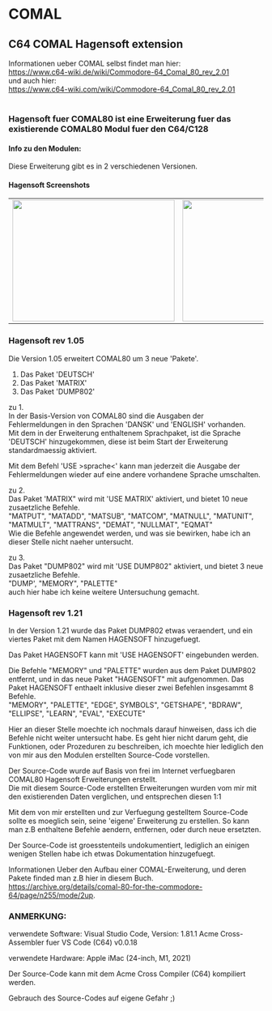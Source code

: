 # COMAL

## C64 COMAL Hagensoft extension

Informationen ueber COMAL selbst findet man hier:<br />
https://www.c64-wiki.de/wiki/Commodore-64_Comal_80_rev_2.01 <br />
und auch hier:<br />
https://www.c64-wiki.com/wiki/Commodore-64_Comal_80_rev_2.01<br />
<br />

### Hagensoft fuer COMAL80 ist eine Erweiterung fuer das existierende COMAL80 Modul fuer den C64/C128

#### Info zu den Modulen:

Diese Erweiterung gibt es in 2 verschiedenen Versionen.

#### Hagensoft Screenshots<br />
<div align="left">
<table border="0" cellpadding="6" width="600">
 <tr>
  <td align="center"><img src="https://github.com/LeshanDaFo/C64-COMAL-Hagensoft/assets/97148663/1da33654-0797-44f4-8c39-5b5fa416ae2f" width="320" height="240"></td>
  <td align="center"><img src="https://github.com/LeshanDaFo/C64-COMAL-Hagensoft/assets/97148663/16837d13-2e75-4ec7-8b2b-73991ee3fe3d" width="320" height="240"></td>
 </tr>
</table>
</div>

### Hagensoft rev 1.05

Die Version 1.05 erweitert COMAL80 um 3 neue 'Pakete'.

  1. Das Paket 'DEUTSCH'
  2. Das Paket 'MATRIX'
  3. Das Paket 'DUMP802'

zu 1.
<br />
In der Basis-Version von COMAL80 sind die Ausgaben der Fehlermeldungen in den Sprachen 'DANSK' und 'ENGLISH' vorhanden.<br />
Mit dem in der Erweiterung enthaltenem Sprachpaket, ist die Sprache 'DEUTSCH' hinzugekommen, diese ist beim Start der Erweiterung standardmaessig aktiviert.

Mit dem Befehl 'USE >sprache<' kann man jederzeit die Ausgabe der Fehlermeldungen wieder auf eine andere vorhandene Sprache umschalten.

zu 2.
<br />
Das Paket 'MATRIX" wird mit 'USE MATRIX' aktiviert, und bietet 10 neue zusaetzliche Befehle.<br />
  "MATPUT", "MATADD", "MATSUB", "MATCOM", "MATNULL", "MATUNIT", "MATMULT", "MATTRANS", "DEMAT", "NULLMAT", "EQMAT"
<br />
Wie die Befehle angewendet werden, und was sie bewirken, habe ich an dieser Stelle nicht naeher untersucht.

zu 3.
<br />
Das Paket "DUMP802" wird mit 'USE DUMP802" aktiviert, und bietet 3 neue zusaetzliche Befehle.<br />
  "DUMP', "MEMORY", "PALETTE"
<br />
auch hier habe ich keine weitere Untersuchung gemacht.

### Hagensoft rev 1.21
In der Version 1.21 wurde das Paket DUMP802 etwas veraendert, und ein viertes Paket mit dem Namen HAGENSOFT hinzugefuegt.

Das Paket HAGENSOFT kann mit 'USE HAGENSOFT' eingebunden werden.

Die Befehle "MEMORY" und "PALETTE" wurden aus dem Paket DUMP802 entfernt, und in das neue Paket "HAGENSOFT" mit aufgenommen.
Das Paket HAGENSOFT enthaelt inklusive dieser zwei Befehlen insgesammt 8 Befehle.<br />
    "MEMORY", "PALETTE", "EDGE", SYMBOLS", "GETSHAPE", "BDRAW", "ELLIPSE", "LEARN", "EVAL", "EXECUTE"


Hier an dieser Stelle moechte ich nochmals darauf hinweisen, dass ich die Befehle nicht weiter untersucht habe.
Es geht hier nicht darum geht, die Funktionen, oder Prozeduren zu beschreiben, 
ich moechte hier lediglich den von mir aus den Modulen erstellten Source-Code vorstellen.

Der Source-Code wurde auf Basis von frei im Internet verfuegbaren COMAL80 Hagensoft Erweiterungen erstellt.<br />
Die mit diesem Source-Code erstellten Erweiterungen wurden vom mir mit den existierenden Daten verglichen, und entsprechen diesen 1:1

Mit dem von mir erstellten und zur Verfuegung gestelltem Source-Code sollte es moeglich sein, seine 'eigene' Erweiterung zu erstellen.
So kann man z.B enthaltene Befehle aendern, entfernen, oder durch neue ersetzten.

Der Source-Code ist groesstenteils undokumentiert, lediglich an einigen wenigen Stellen habe ich etwas Dokumentation hinzugefuegt.

Informationen Ueber den Aufbau einer COMAL-Erweiterung, und deren Pakete finded man z.B hier in diesem Buch.<br />
https://archive.org/details/comal-80-for-the-commodore-64/page/n255/mode/2up.

### ANMERKUNG:

verwendete Software:
Visual Studio Code, Version: 1.81.1
Acme Cross-Assembler fuer VS Code (C64) v0.0.18

verwendete Hardware:
Apple iMac (24-inch, M1, 2021)

Der Source-Code kann mit dem Acme Cross Compiler (C64) kompiliert werden.

Gebrauch des Source-Codes auf eigene Gefahr ;)
